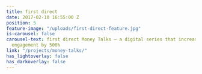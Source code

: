 ```yaml
---
title: first direct
date: 2017-02-10 16:55:00 Z
position: 5
feature-image: "/uploads/first-direct-feature.jpg"
is-carousel: false
carousel-text: first direct Money Talks – a digital series that increased their content
  engagement by 500%
link: "/projects/money-talks/"
has_lightoverlay: false
has_darkoverlay: false
---
```


